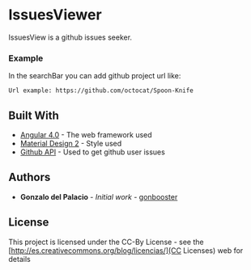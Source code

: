 # IssuesViewer

IssuesView is a github issues seeker.

### Example

In the searchBar you can add github project url like:

```
Url example: https://github.com/octocat/Spoon-Knife
```

## Built With

* [Angular 4.0](https://angular.io/) - The web framework used
* [Material Design 2](https://material.angular.io/) - Style used
* [Github API](https://rometools.github.io/rome/) - Used to get github user issues

## Authors

* **Gonzalo del Palacio** - *Initial work* - [gonbooster](https://github.com/gonbooster)

## License

This project is licensed under the CC-By License - see the [http://es.creativecommons.org/blog/licencias/](CC Licenses) web for details

